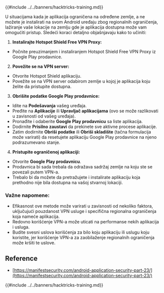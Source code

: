 {{#include ../../banners/hacktricks-training.md}}

U situacijama kada je aplikacija ograničena na određene zemlje, a ne možete je instalirati na svom Android uređaju zbog regionalnih ograničenja, lažiranje vaše lokacije na zemlju gde je aplikacija dostupna može vam omogućiti pristup. Sledeći koraci detaljno objašnjavaju kako to učiniti:

1. **Instalirajte Hotspot Shield Free VPN Proxy:**

- Počnite preuzimanjem i instaliranjem Hotspot Shield Free VPN Proxy iz Google Play prodavnice.

2. **Povežite se na VPN server:**

- Otvorite Hotspot Shield aplikaciju.
- Povežite se na VPN server odabirom zemlje u kojoj je aplikacija koju želite da pristupite dostupna.

3. **Obrišite podatke Google Play prodavnice:**

- Idite na **Podešavanja** vašeg uređaja.
- Pređite na **Aplikacije** ili **Upravljač aplikacijama** (ovo se može razlikovati u zavisnosti od vašeg uređaja).
- Pronađite i odaberite **Google Play prodavnicu** sa liste aplikacija.
- Dodirnite **Prisilno zaustavi** da prekinete sve aktivne procese aplikacije.
- Zatim dodirnite **Obriši podatke** ili **Obriši skladište** (tačna formulacija može varirati) da resetujete aplikaciju Google Play prodavnice na njeno podrazumevano stanje.

4. **Pristupite ograničenoj aplikaciji:**
- Otvorite **Google Play prodavnicu**.
- Prodavnica bi sada trebala da odražava sadržaj zemlje na koju ste se povezali putem VPN-a.
- Trebalo bi da možete da pretražujete i instalirate aplikaciju koja prethodno nije bila dostupna na vašoj stvarnoj lokaciji.

### Važne napomene:

- Efikasnost ove metode može varirati u zavisnosti od nekoliko faktora, uključujući pouzdanost VPN usluge i specifična regionalna ograničenja koja nameće aplikacija.
- Redovno korišćenje VPN-a može uticati na performanse nekih aplikacija i usluga.
- Budite svesni uslova korišćenja za bilo koju aplikaciju ili uslugu koju koristite, jer korišćenje VPN-a za zaobilaženje regionalnih ograničenja može kršiti te uslove.

## Reference

- [https://manifestsecurity.com/android-application-security-part-23/](https://manifestsecurity.com/android-application-security-part-23/)

{{#include ../../banners/hacktricks-training.md}}

